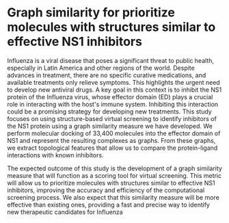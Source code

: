 # Graph similarity for prioritize molecules with structures similar to effective NS1 inhibitors

Influenza is a viral disease that poses a significant threat to public health, especially in Latin America and other regions of the world. Despite advances in treatment, there are no specific curative medications, and available treatments only relieve symptoms. This highlights the urgent need to develop new antiviral drugs. A key goal in this context is to inhibit the NS1 protein of the Influenza virus, whose effector domain (ED) plays a crucial role in interacting with the host's immune system. Inhibiting this interaction could be a promising strategy for developing new treatments.
This study focuses on using structure-based virtual screening to identify inhibitors of the NS1 protein using a graph similarity measure we have developed. We perform molecular docking of 33,400 molecules into the effector domain of NS1 and represent the resulting complexes as graphs. From these graphs, we extract topological features that allow us to compare the protein-ligand interactions with known inhibitors.

The expected outcome of this study is the development of a graph similarity measure that will function as a scoring tool for virtual screening. This metric will allow us to prioritize molecules with structures similar to effective NS1 inhibitors, improving the accuracy and efficiency of the computational screening process. We also expect that this similarity measure will be more effective than existing ones, providing a fast and precise way to identify new therapeutic candidates for Influenza
